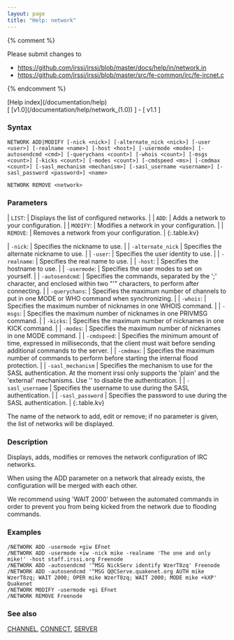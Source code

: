 ```yaml
---
layout: page
title: "Help: network"
---
```


{% comment %}

Please submit changes to
- https://github.com/irssi/irssi/blob/master/docs/help/in/network.in
- https://github.com/irssi/irssi/blob/master/src/fe-common/irc/fe-ircnet.c


{% endcomment %}
<nav markdown="1">
[Help index](/documentation/help)
</nav>

<nav markdown="1">
[ [v1.0](/documentation/help/network_(1.0)) ] - [ v1.1 ]
</nav>

### Syntax ###

<div class="highlight irssisyntax"><pre style="\-\-cmdlen:10ch"><code><span class="synB">NETWORK</span> <span class="synB">ADD</span>|<span class="synB">MODIFY</span> <span class="syn10">[<span class="syn">-nick</span> <span class="syn09">&lt;nick></span>]</span> <span class="syn10">[<span class="syn">-alternate_nick</span> <span class="syn09">&lt;nick></span>]</span> <span class="syn10">[<span class="syn">-user</span> <span class="syn09">&lt;user></span>]</span> <span class="syn10">[<span class="syn">-realname</span> <span class="syn09">&lt;name></span>]</span> <span class="syn10">[<span class="syn">-host</span> <span class="syn09">&lt;host></span>]</span> <span class="syn10">[<span class="syn">-usermode</span> <span class="syn09">&lt;mode></span>]</span> <span class="syn10">[<span class="syn">-autosendcmd</span> <span class="syn09">&lt;cmd></span>]</span> <span class="syn10">[<span class="syn">-querychans</span> <span class="syn09">&lt;count></span>]</span> <span class="syn10">[<span class="syn">-whois</span> <span class="syn09">&lt;count></span>]</span> <span class="syn10">[<span class="syn">-msgs</span> <span class="syn09">&lt;count></span>]</span> <span class="syn10">[<span class="syn">-kicks</span> <span class="syn09">&lt;count></span>]</span> <span class="syn10">[<span class="syn">-modes</span> <span class="syn09">&lt;count></span>]</span> <span class="syn10">[<span class="syn">-cmdspeed</span> <span class="syn09">&lt;ms></span>]</span> <span class="syn10">[<span class="syn">-cmdmax</span> <span class="syn09">&lt;count></span>]</span> <span class="syn10">[<span class="syn">-sasl_mechanism</span> <span class="syn09">&lt;mechanism></span>]</span> <span class="syn10">[<span class="syn">-sasl_username</span> <span class="syn09">&lt;username></span>]</span> <span class="syn10">[<span class="syn">-sasl_password</span> <span class="syn09">&lt;password></span>]</span> <span class="synB05">&lt;name></span></code></pre></div>


<div class="highlight irssisyntax"><pre style="\-\-cmdlen:14ch"><code><span class="synB">NETWORK</span> <span class="synB">REMOVE</span> <span class="synB05">&lt;network></span></code></pre></div>



### Parameters ###


| `LIST`: |             Displays the list of configured networks. |
| `ADD`: |              Adds a network to your configuration. |
| `MODIFY`: |           Modifies a network in your configuration. |
| `REMOVE`: |           Removes a network from your configuration. |
{:.table.kv}


| `-nick`: |            Specifies the nickname to use. |
| `-alternate_nick` | Specifies the alternate nickname to use. |
| `-user`: |            Specifies the user identity to use. |
| `-realname`: |        Specifies the real name to use. |
| `-host`: |            Specifies the hostname to use. |
| `-usermode`: |        Specifies the user modes to set on yourself. |
| `-autosendcmd`: |     Specifies the commands, separated by the ';' character, and enclosed within two "'" characters, to perform after connecting. |
| `-querychans`: |      Specifies the maximum number of channels to put in one MODE or WHO command when synchronizing. |
| `-whois`: |           Specifies the maximum number of nicknames in one WHOIS command. |
| `-msgs`: |            Specifies the maximum number of nicknames in one PRIVMSG command. |
| `-kicks`: |           Specifies the maximum number of nicknames in one KICK command. |
| `-modes`: |           Specifies the maximum number of nicknames in one MODE command. |
| `-cmdspeed`: |        Specifies the minimum amount of time, expressed in milliseconds, that the client must wait before sending additional commands to the server. |
| `-cmdmax`: |          Specifies the maximum number of commands to perform before starting the internal flood protection. |
| `-sasl_mechanism` | Specifies the mechanism to use for the SASL authentication. At the moment irssi only supports the 'plain' and the 'external' mechanisms. Use '' to disable the authentication. |
| `-sasl_username` | Specifies the username to use during the SASL authentication. |
| `-sasl_password` | Specifies the password to use during the SASL authentication. |
{:.table.kv}


The name of the network to add, edit or remove; if no parameter is given,
the list of networks will be displayed.

### Description ###

Displays, adds, modifies or removes the network configuration of IRC
networks.

When using the ADD parameter on a network that already exists, the
configuration will be merged with each other.

We recommend using 'WAIT 2000' between the automated commands in order to
prevent you from being kicked from the network due to flooding commands.

### Examples ###

    /NETWORK ADD -usermode +giw EFnet
    /NETWORK ADD -usermode +iw -nick mike -realname 'The one and only mike!' -host staff.irssi.org Freenode
    /NETWORK ADD -autosendcmd '^MSG NickServ identify WzerT8zq' Freenode
    /NETWORK ADD -autosendcmd '^MSG Q@CServe.quakenet.org AUTH mike WzerT8zq; WAIT 2000; OPER mike WzerT8zq; WAIT 2000; MODE mike +kXP' Quakenet
    /NETWORK MODIFY -usermode +gi EFnet
    /NETWORK REMOVE Freenode

### See also ###
[CHANNEL](/documentation/help/channel), [CONNECT](/documentation/help/connect), [SERVER](/documentation/help/server)

